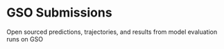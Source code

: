 # GSO Submissions
Open sourced predictions, trajectories, and results from model evaluation runs on GSO
